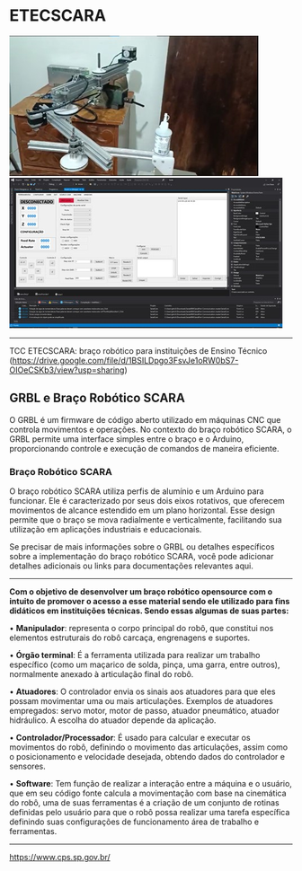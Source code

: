 # ETECSCARA

![Imagem do Braço Robótico SCARA](https://github.com/Gustavo-de-Lima-G-000-Akiko-Yuuuki/ETECSCARA/blob/main/Imagem%20teste%201.jpg)
![Outra Imagem do Braço Robótico SCARA](https://github.com/Gustavo-de-Lima-G-000-Akiko-Yuuuki/ETECSCARA/blob/main/Imagem2.jpg)

***
TCC ETECSCARA: braço robótico para instituições de Ensino Técnico (https://drive.google.com/file/d/1BSILDpgo3FsvJe1oRW0bS7-OIOeCSKb3/view?usp=sharing)
## GRBL e Braço Robótico SCARA

O GRBL é um firmware de código aberto utilizado em máquinas CNC que controla movimentos e operações. No contexto do braço robótico SCARA, o GRBL permite uma interface simples entre o braço e o Arduino, proporcionando controle e execução de comandos de maneira eficiente.

### Braço Robótico SCARA

O braço robótico SCARA utiliza perfis de alumínio e um Arduino para funcionar. Ele é caracterizado por seus dois eixos rotativos, que oferecem movimentos de alcance estendido em um plano horizontal. Esse design permite que o braço se mova radialmente e verticalmente, facilitando sua utilização em aplicações industriais e educacionais.

Se precisar de mais informações sobre o GRBL ou detalhes específicos sobre a implementação do braço robótico SCARA, você pode adicionar detalhes adicionais ou links para documentações relevantes aqui.

***
**Com o objetivo de desenvolver um braço robótico opensource com o intuito de promover o acesso a esse material sendo ele utilizado para fins didáticos em instituições técnicas. Sendo essas algumas de suas partes:**

• **Manipulador**: representa o corpo principal do robô, que constitui nos elementos estruturais do robô carcaça, engrenagens e suportes. 


•	**Órgão terminal**: É a ferramenta utilizada para realizar um trabalho específico (como um maçarico de solda, pinça, uma garra, entre outros), normalmente anexado à articulação final do robô. 


•	**Atuadores**: O controlador envia os sinais aos atuadores para que eles possam movimentar uma ou mais articulações. Exemplos de atuadores empregados: servo motor, motor de passo, atuador pneumático, atuador hidráulico. A escolha do atuador depende da aplicação. 


•	**Controlador/Processador**: É usado para calcular e executar os movimentos do robô, definindo o movimento das articulações, assim como o posicionamento e velocidade desejada, obtendo dados do controlador e sensores.


•	**Software**: Tem função de realizar a interação entre a máquina e o usuário, que em seu código fonte calcula a movimentação com base na cinemática do robô, uma de suas ferramentas é a criação de um conjunto de rotinas definidas pelo usuário para que o robô possa realizar uma tarefa específica definindo suas configurações de funcionamento área de trabalho e ferramentas. 

***
https://www.cps.sp.gov.br/
